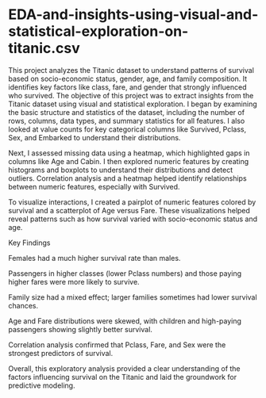 # EDA-and-insights-using-visual-and-statistical-exploration-on-titanic.csv
This project analyzes the Titanic dataset to understand patterns of survival based on socio-economic status, gender, age, and family composition. It identifies key factors like class, fare, and gender that strongly influenced who survived.
The objective of this project was to extract insights from the Titanic dataset using visual and statistical exploration. I began by examining the basic structure and statistics of the dataset, including the number of rows, columns, data types, and summary statistics for all features. I also looked at value counts for key categorical columns like Survived, Pclass, Sex, and Embarked to understand their distributions.

Next, I assessed missing data using a heatmap, which highlighted gaps in columns like Age and Cabin. I then explored numeric features by creating histograms and boxplots to understand their distributions and detect outliers. Correlation analysis and a heatmap helped identify relationships between numeric features, especially with Survived.

To visualize interactions, I created a pairplot of numeric features colored by survival and a scatterplot of Age versus Fare. These visualizations helped reveal patterns such as how survival varied with socio-economic status and age.

Key Findings

Females had a much higher survival rate than males.

Passengers in higher classes (lower Pclass numbers) and those paying higher fares were more likely to survive.

Family size had a mixed effect; larger families sometimes had lower survival chances.

Age and Fare distributions were skewed, with children and high-paying passengers showing slightly better survival.

Correlation analysis confirmed that Pclass, Fare, and Sex were the strongest predictors of survival.

Overall, this exploratory analysis provided a clear understanding of the factors influencing survival on the Titanic and laid the groundwork for predictive modeling.
